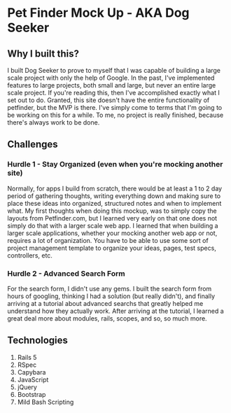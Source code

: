 # Pet Finder Mock Up - AKA Dog Seeker

## Why I built this?

I built Dog Seeker to prove to myself that I was capable of building a large
scale project with only the help of Google. In the past, I've implemented
features to large projects, both small and large, but never an entire large scale 
project. If you're reading this, then I've accomplished exactly what I set out to do.
Granted, this site doesn't have the entire functionality of petfinder, but the
MVP is there. I've simply come to terms that I'm going to be working on this for
a while. To me, no project is really finished, because there's always work to be
done.

## Challenges

### Hurdle 1 - Stay Organized (even when you're mocking another site)

Normally, for apps I build from scratch, there would be at least a 1 to 2 day 
period of gathering thoughts, writing everything down and making sure to place 
these ideas into organized, structured notes and when to implement what. My 
first thoughts when doing this mockup, was to simply copy the layouts from 
Petfinder.com, but I learned very early on that one does not simply do that 
with a larger scale web app. I learned that when building a larger scale applications, 
whether your mocking another web app or not, requires a lot of organization.
You have to be able to use some sort of project management template to organize 
your ideas, pages, test specs, controllers, etc. 

### Hurdle 2 - Advanced Search Form

For the search form, I didn't use any gems. I built the search form from hours of
googling, thinking I had a solution (but really didn't), and finally arriving at
a tutorial about advanced searchs that greatly helped me understand how they
actually work. After arriving at the tutorial, I learned a great deal more about
modules, rails, scopes, and so, so much more.

## Technologies
 
  1. Rails 5
  2. RSpec
  3. Capybara
  5. JavaScript
  6. jQuery
  7. Bootstrap
  8. Mild Bash Scripting
